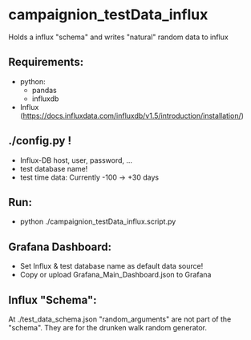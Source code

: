 # campaignion_testData_influx
Holds a influx "schema" and writes "natural" random data to influx

## Requirements:
- python:
  - pandas
  - influxdb
- Influx (https://docs.influxdata.com/influxdb/v1.5/introduction/installation/)
## ./config.py !
- Influx-DB host, user, password, ...
- test database name!
- test time data: Currently -100 -> +30 days
## Run:
- python ./campaignion_testData_influx.script.py
## Grafana Dashboard:
- Set Influx & test database name as default data source!
- Copy or upload Grafana_Main_Dashboard.json to Grafana
## Influx "Schema":
At ./test_data_schema.json
"random_arguments" are not part of the "schema". They are for the drunken walk random generator.



